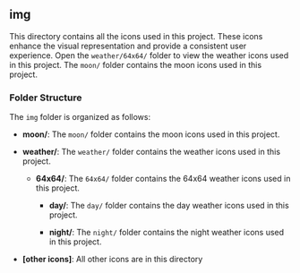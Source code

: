 ## img

This directory contains all the icons used in this project. These icons enhance the visual representation and provide a consistent user experience. Open the `weather/64x64/` folder to view the weather icons used in this project. The `moon/` folder contains the moon icons used in this project.

### Folder Structure

The `img` folder is organized as follows:

- **moon/**: The `moon/` folder contains the moon icons used in this project.

- **weather/**: The `weather/` folder contains the weather icons used in this project.

  - **64x64/**: The `64x64/` folder contains the 64x64 weather icons used in this project.

    - **day/**: The `day/` folder contains the day weather icons used in this project.

    - **night/**: The `night/` folder contains the night weather icons used in this project.

- **[other icons]**: All other icons are in this directory
